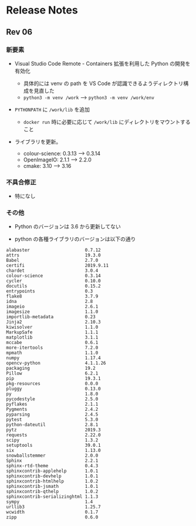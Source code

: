 # Release Notes

## Rev 06

### 新要素

* Visual Studio Code Remote - Containers 拡張を利用した Python の開発を有効化
  * 具体的には venv の path を VS Code が認識できるようディレクトリ構成を見直した
  * `python3 -m venv /work` --> `python3 -m venv /work/env`

* `PYTHONPATH` に `/work/lib` を追加
  * `docker run` 時に必要に応じて `/work/lib` にディレクトリをマウントすること

* ライブラリを更新。
  * colour-science: 0.3.13 --> 0.3.14
  * OpenImageIO: 2.1.1 --> 2.2.0
  * cmake: 3.10 --> 3.16

### 不具合修正

* 特になし

### その他

* Python のバージョンは 3.6 から更新してない

* python の各種ライブラリのバージョンは以下の通り

```text
alabaster                     0.7.12
attrs                         19.3.0
Babel                         2.7.0
certifi                       2019.9.11
chardet                       3.0.4
colour-science                0.3.14
cycler                        0.10.0
docutils                      0.15.2
entrypoints                   0.3
flake8                        3.7.9
idna                          2.8
imageio                       2.6.1
imagesize                     1.1.0
importlib-metadata            0.23
Jinja2                        2.10.3
kiwisolver                    1.1.0
MarkupSafe                    1.1.1
matplotlib                    3.1.1
mccabe                        0.6.1
more-itertools                7.2.0
mpmath                        1.1.0
numpy                         1.17.4  
opencv-python                 4.1.1.26
packaging                     19.2
Pillow                        6.2.1
pip                           19.3.1  
pkg-resources                 0.0.0
pluggy                        0.13.0  
py                            1.8.0
pycodestyle                   2.5.0
pyflakes                      2.1.1
Pygments                      2.4.2
pyparsing                     2.4.5
pytest                        5.3.0
python-dateutil               2.8.1
pytz                          2019.3  
requests                      2.22.0  
scipy                         1.3.2
setuptools                    39.0.1  
six                           1.13.0  
snowballstemmer               2.0.0
Sphinx                        2.2.1
sphinx-rtd-theme              0.4.3
sphinxcontrib-applehelp       1.0.1
sphinxcontrib-devhelp         1.0.1
sphinxcontrib-htmlhelp        1.0.2
sphinxcontrib-jsmath          1.0.1
sphinxcontrib-qthelp          1.0.2
sphinxcontrib-serializinghtml 1.1.3
sympy                         1.4
urllib3                       1.25.7
wcwidth                       0.1.7
zipp                          0.6.0
```
